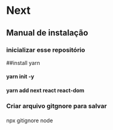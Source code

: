 # Next

## Manual de instalação

### inicializar esse repositório

##install yarn




#### yarn init -y

#### yarn add next react react-dom

### Criar arquivo gitgnore para salvar

####
npx gitignore node






